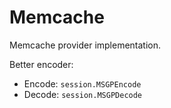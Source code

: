 # Memcache

Memcache provider implementation.

Better encoder:

- Encode: `session.MSGPEncode`
- Decode: `session.MSGPDecode`
